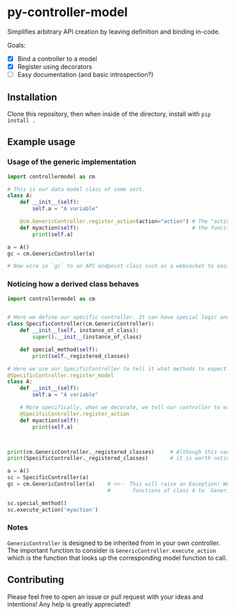 # py-controller-model

Simplifies arbitrary API creation by leaving definition and binding in-code. 

Goals:
- [x] Bind a controller to a model
- [x] Register using decorators 
- [ ] Easy documentation (and basic introspection?)

## Installation

Clone this repository, then when inside of the directory, install with `pip install .`

## Example usage

### Usage of the generic implementation

```python
import controllermodel as cm

# This is our data model class of some sort.
class A:
    def __init__(self):
        self.a = "A variable"

    @cm.GenericController.register_action(action="action") # The "action" and "description" keywords can be used to override the name and description (usually gathered from
    def myaction(self):                                    # the funciton name and docstring, respectively).
        print(self.a)

a = A()
gc = cm.GenericController(a)

# Now wire in `gc` to an API endpoint class such as a websocket to easily and quickly map API calls.
```

### Noticing how a derived class behaves

```python
import controllermodel as cm


# Here we define our specific controller. It can have special logic and methods and algorithms for our arbitrary API.
class SpecificController(cm.GenericController):
    def __init__(self, instance_of_class):
        super().__init__(instance_of_class)

    def special_method(self):
        print(self._registered_classes)

# Here we use our SpecificController to tell it what methods to expect.
@SpecificController.register_model
class A:
    def __init__(self):
        self.a = "A variable"

    # More specifically, when we decorate, we tell our controller to expect this function on the instance we supply.
    @SpecificController.register_action
    def myaction(self):
        print(self.a)



print(cm.GenericController._registered_classes)     # Although this variable isn't to be used by you,
print(SpecificController._registered_classes)       # it is worth noting that these will be the same value.

a = A()
sc = SpecificController(a)
gc = cm.GenericController(a)    # <<-- This will raise an Exception! We have not registered any
                                #       functions of class A to `GenericController`

sc.special_method()
sc.execute_action('myaction')

```

### Notes

`GenericController` is designed to be inherited from in your own controller. The important function to consider is `GenericController.execute_action` which is the function that looks up the corresponding model function to call.

## Contributing

Please feel free to open an issue or pull request with your ideas and intentions! Any help is greatly appreciated! 

